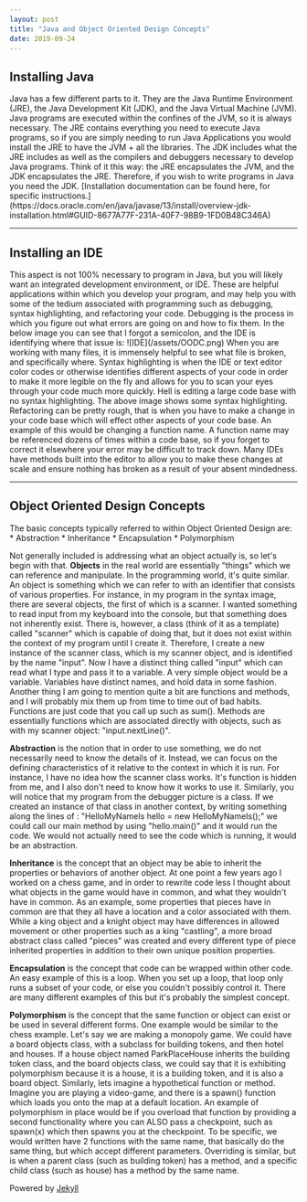 ```yaml
---
layout: post
title: "Java and Object Oriented Design Concepts"
date: 2019-09-24
---
```


<h2>Installing Java</h2>  
Java has a few different parts to it. They are the Java Runtime Environment (JRE), the Java Development Kit (JDK), and the Java Virtual Machine (JVM). Java programs are executed within the confines of the JVM, so it is always necessary. The JRE contains everything you need to execute Java programs, so if you are simply needing to run Java Applications you would install the JRE to have the JVM + all the libraries. The JDK includes what the JRE includes as well as the compilers and debuggers necessary to develop Java programs. Think of it this way: the JRE encapsulates the JVM, and the JDK encapsulates the JRE. Therefore, if you wish to write programs in Java you need the JDK.  
[Installation documentation can be found here, for specific instructions.](https://docs.oracle.com/en/java/javase/13/install/overview-jdk-installation.html#GUID-8677A77F-231A-40F7-98B9-1FD0B48C346A)  
<hr>  
<h2>Installing an IDE</h2>  
This aspect is not 100% necessary to program in Java, but you will likely want an integrated development environment, or IDE. These are helpful applications within which you develop your program, and may help you with some of the tedium associated with programming such as debugging, syntax highlighting, and refactoring your code. Debugging is the process in which you figure out what errors are going on and how to fix them. In the below image you can see that I forgot a semicolon, and the IDE is identifying where that issue is:  
![IDE](/assets/OODC.png)  
When you are working with many files, it is immensely helpful to see what file is broken, and specifically where. Syntax highlighting is when the IDE or text editor color codes or otherwise identifies different aspects of your code in order to make it more legible on the fly and allows for you to scan your eyes through your code much more quickly. Hell is editing a large code base with no syntax highlighting. The above image shows some syntax highlighting. Refactoring can be pretty rough, that is when you have to make a change in your code base which will effect other aspects of your code base. An example of this would be changing a function name. A function name may be referenced dozens of times within a code base, so if you forget to correct it elsewhere your error may be difficult to track down. Many IDEs have methods built into the editor to allow you to make these changes at scale and ensure nothing has broken as a result of your absent mindedness.   
<hr>  
<h2>Object Oriented Design Concepts</h2>  
The basic concepts typically referred to within Object Oriented Design are:   
* Abstraction  
* Inheritance  
* Encapsulation  
* Polymorphism   


Not generally included is addressing what an object actually is, so let's begin with that. __Objects__ in the real world are essentially "things" which we can reference and manipulate. In the programming world, it's quite similar. An object is something which we can refer to with an identifier that consists of various properties. For instance, in my program in the syntax image, there are several objects, the first of which is a scanner. I wanted something to read input from my keyboard into the console, but that something does not inherently exist. There is, however, a class (think of it as a template) called "scanner" which is capable of doing that, but it does not exist within the context of my program until I create it. Therefore, I create a new instance of the scanner class, which is my scanner object, and is identified by the name "input". Now I have a distinct thing called "input" which can read what I type and pass it to a variable. A very simple object would be a variable. Variables have distinct names, and hold data in some fashion. Another thing I am going to mention quite a bit are functions and methods, and I will probably mix them up from time to time out of bad habits. Functions are just code that you call up such as sum(). Methods are essentially functions which are associated directly with objects, such as with my scanner object: "input.nextLine()".  

__Abstraction__ is the notion that in order to use something, we do not necessarily need to know the details of it. Instead, we can focus on the defining characteristics of it relative to the context in which it is run. For instance, I have no idea how the scanner class works. It's function is hidden from me, and I also don't need to know how it works to use it. Similarly, you will notice that my program from the debugger picture is a class. If we created an instance of that class in another context, by writing something along the lines of : "HelloMyNameIs hello = new HelloMyNameIs();" we could call our main method by using "hello.main()" and it would run the code. We would not actually need to see the code which is running, it would be an abstraction.  

__Inheritance__ is the concept that an object may be able to inherit the properties or behaviors of another object. At one point a few years ago I worked on a chess game, and in order to rewrite code less I thought about what objects in the game would have in common, and what they wouldn't have in common. As an example, some properties that pieces have in common are that they all have a location and a color associated with them. While a king object and a knight object may have differences in allowed movement or other properties such as a king "castling", a more broad abstract class called "pieces" was created and every different type of piece inherited properties in addition to their own unique position properties.  

__Encapsulation__ is the concept that code can be wrapped within other code. An easy example of this is a loop. When you set up a loop, that loop only runs a subset of your code, or else you couldn't possibly control it. There are many different examples of this but it's probably the simplest concept.  

__Polymorphism__ is the concept that the same function or object can exist or be used in several different forms. One example would be similar to the chess example. Let's say we are making a monopoly game. We could have a board objects class, with a subclass for building tokens, and then hotel and houses. If a house object named ParkPlaceHouse inherits the building token class, and the board objects class, we could say that it is exhibiting polymorphism because it is a house, it is a building token, and it is also a board object. Similarly, lets imagine a hypothetical function or method. Imagine you are playing a video-game, and there is a spawn() function which loads you onto the map at a default location. An example of polymorphism in place would be if you overload that function by providing a second functionality where you can ALSO pass a checkpoint, such as spawn(x) which then spawns you at the checkpoint. To be specific, we would written have 2 functions with the same name, that basically do the same thing, but which accept different parameters. Overriding is similar, but is when a parent class (such as building token) has a method, and a specific child class (such as house) has a method by the same name.  

Powered by [Jekyll](http://jekyllrb.com)  
